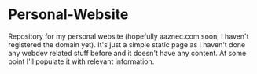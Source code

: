 # Personal-Website
Repository for my personal website (hopefully aaznec.com soon, I haven't registered the domain yet). It's just a simple static page as I haven't done any webdev related stuff before and it doesn't have any content. At some point I'll populate it with relevant information.
